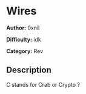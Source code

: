 # Wires

**Author:** 0xnil

**Difficulty:** idk

**Category:** Rev

## Description
C stands for Crab or Crypto ?

